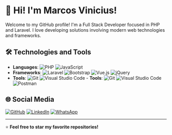 # 👋 Hi! I'm Marcos Vinicius!

Welcome to my GitHub profile! I'm a Full Stack Developer focused in PHP and Laravel. I love developing solutions involving modern web technologies and frameworks.

## 🛠️ Technologies and Tools

- **Languages**: ![PHP](https://img.shields.io/badge/-PHP-777BB4?style=flat&logo=php) ![JavaScript](https://img.shields.io/badge/-JavaScript-F7DF1E?style=flat&logo=javascript)
- **Frameworks**: ![Laravel](https://img.shields.io/badge/-Laravel-FF2D20?style=flat&logo=laravel) ![Bootstrap](https://img.shields.io/badge/-Bootstrap-7952B3?style=flat&logo=bootstrap) ![Vue.js](https://img.shields.io/badge/-Vue.js-4FC08D?style=flat&logo=vue.js) ![jQuery](https://img.shields.io/badge/-jQuery-0769AD?style=flat&logo=jquery)
- **Tools**: ![Git](https://img.shields.io/badge/-Git-F05032?style=flat&logo=git) ![Visual Studio Code](https://img.shields.io/badge/-VS%20Code-007ACC?style=flat&logo=visual-studio-code) - **Tools**: ![Git](https://img.shields.io/badge/-Git-F05032?style=flat&logo=git) ![Visual Studio Code](https://img.shields.io/badge/-VS%20Code-007ACC?style=flat&logo=visual-studio-code) ![Postman](https://img.shields.io/badge/-Postman-FF6C37?style=flat&logo=postman)

## 🌐 Social Media

[![GitHub](https://img.shields.io/badge/-GitHub-181717?style=flat&logo=github)](https://github.com/markintux)
[![LinkedIn](https://img.shields.io/badge/-LinkedIn-blue?style=flat&logo=linkedin)](https://linkedin.com/in/marcos-vinicius-campez)
[![WhatsApp](https://img.shields.io/badge/-WhatsApp-25D366?style=flat&logo=whatsapp)](https://wa.me/5516981083578)

---

⭐️ **Feel free to star my favorite repositories!**
